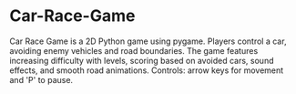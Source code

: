 # Car-Race-Game
Car Race Game is a 2D Python game using pygame. Players control a car, avoiding enemy vehicles and road boundaries. The game features increasing difficulty with levels, scoring based on avoided cars, sound effects, and smooth road animations. Controls: arrow keys for movement and 'P' to pause.
